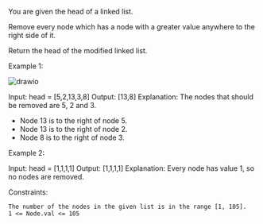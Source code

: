 You are given the head of a linked list.

Remove every node which has a node with a greater value anywhere to the right side of it.

Return the head of the modified linked list.

 

Example 1:

![drawio](https://github.com/marouanaddou/Problem-Solving/assets/105064179/a0417dc3-6b90-4998-a1de-99aa61cc0f1b)

Input: head = [5,2,13,3,8]
Output: [13,8]
Explanation: The nodes that should be removed are 5, 2 and 3.
- Node 13 is to the right of node 5.
- Node 13 is to the right of node 2.
- Node 8 is to the right of node 3.

Example 2:

Input: head = [1,1,1,1]
Output: [1,1,1,1]
Explanation: Every node has value 1, so no nodes are removed.

 

Constraints:

    The number of the nodes in the given list is in the range [1, 105].
    1 <= Node.val <= 105


